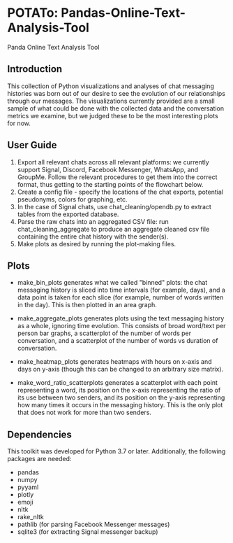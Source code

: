 # POTATo: Pandas-Online-Text-Analysis-Tool
Panda Online Text Analysis Tool

## Introduction

This collection of Python visualizations and analyses of chat messaging
histories was born out of our desire to see the evolution of our relationships
through our messages. The visualizations currently provided are a small sample
of what could be done with the collected data and the conversation metrics
we examine, but we judged these to be the most interesting plots for now.

## User Guide

1. Export all relevant chats across all relevant platforms: we currently
   support Signal, Discord, Facebook Messenger, WhatsApp, and GroupMe. Follow
   the relevant procedures to get them into the correct format, thus getting to
   the starting points of the flowchart below.
2. Create a config file - specify the locations of the chat exports, potential
   pseudonyms, colors for graphing, etc.
3. In the case of Signal chats, use chat_cleaning/opendb.py to extract tables
   from the exported database.
4. Parse the raw chats into an aggregated CSV file: run chat_cleaning_aggregate
   to produce an aggregate cleaned csv file containing the entire chat history
   with the sender(s).
5. Make plots as desired by running the plot-making files.

## Plots

* make_bin_plots generates what we called "binned" plots: the chat messaging
  history is sliced into time intervals (for example, days), and a data point
  is taken for each slice (for example, number of words written in the day).
  This is then plotted in an area graph.

* make_aggregate_plots generates plots using the text messaging history as a
  whole, ignoring time evolution. This consists of broad word/text per person
  bar graphs, a scatterplot of the number of words per conversation, and a
  scatterplot of the number of words vs duration of conversation. 

* make_heatmap_plots generates heatmaps with hours on x-axis and days on y-axis
  (though this can be changed to an arbitrary size matrix).

* make_word_ratio_scatterplots generates a scatterplot with each point
  representing a word, its position on the x-axis representing the ratio of its
  use between two senders, and its position on the y-axis representing how many
  times it occurs in the messaging history. This is the only plot that does not
  work for more than two senders.

## Dependencies

This toolkit was developed for Python 3.7 or later. Additionally, the following
packages are needed:

* pandas
* numpy
* pyyaml
* plotly
* emoji
* nltk
* rake_nltk
* pathlib (for parsing Facebook Messenger messages)
* sqlite3 (for extracting Signal messenger backup)

